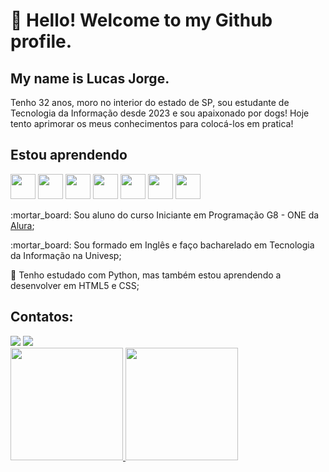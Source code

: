 # 👋 Hello! Welcome to my Github profile.
## My name is Lucas Jorge.

Tenho 32 anos, moro no interior do estado de SP, sou estudante de Tecnologia da Informação desde 2023 e sou apaixonado por dogs! Hoje tento aprimorar os meus conhecimentos para colocá-los em pratica! 

## Estou aprendendo

<img width="40px" src="https://cdn.jsdelivr.net/gh/devicons/devicon@latest/icons/html5/html5-original-wordmark.svg" /> <img width="40px" src="https://cdn.jsdelivr.net/gh/devicons/devicon@latest/icons/css3/css3-original-wordmark.svg" /> <img width="40px" src="https://cdn.jsdelivr.net/gh/devicons/devicon@latest/icons/javascript/javascript-original.svg" /> <img width="40px" src="https://cdn.jsdelivr.net/gh/devicons/devicon@latest/icons/vscode/vscode-original.svg" /> <img width="40px" src="https://cdn.jsdelivr.net/gh/devicons/devicon@latest/icons/github/github-original.svg" /> <img width="40px" src="https://cdn.jsdelivr.net/gh/devicons/devicon@latest/icons/vercel/vercel-original.svg" /> <img width="40px" src="https://cdn.jsdelivr.net/gh/devicons/devicon@latest/icons/python/python-original-wordmark.svg" />
          

<p align="left"> :mortar_board: Sou aluno do curso Iniciante em Programação G8 - ONE da <a href="https://www.alura.com.br/">Alura</a>;</p>
<p align="left"> :mortar_board: Sou formado em Inglês e faço bacharelado em Tecnologia da Informação na Univesp;</p>
<p align="left"> 🌱 Tenho estudado com Python, mas também estou aprendendo a desenvolver em HTML5 e CSS;</p>

## Contatos:

<div>
<a href = "mailto:contato@lucasjsilva.brito@gmail.com"><img src="https://img.shields.io/badge/Gmail-D14836?style=for-the-badge&logo=gmail&logoColor=white" target="_blank"></a>
<a href="https://www.linkedin.com/in/lucas-silva-desenvolvedor-junior-fe?utm_source=share&utm_campaign=share_via&utm_content=profile&utm_medium=android_app" target="_blank"><img src="https://img.shields.io/badge/-LinkedIn-%230077B5?style=for-the-badge&logo=linkedin&logoColor=white" target="_blank"></a>
</div>


<div>
   <a href="https://github.com/L1u2c">
   <img height="180em" src="https://github-readme-stats.vercel.app/api/top-langs/?username=L1u2c&layout=compact&langs_count=6&theme=tokyonight"/>
   <img height="180em" src="https://github-readme-stats.vercel.app/api?username=L1u2c&show_icons=true&theme=dracula&include_all_commits=true&count_private=true"/>

</div>
